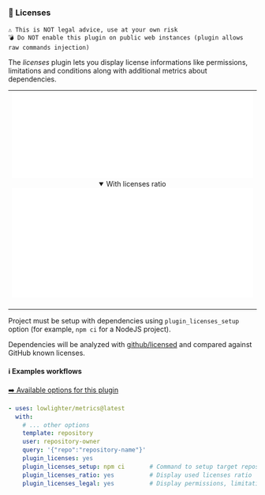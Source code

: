 ### 📜 Licenses

    ⚠️ This is NOT legal advice, use at your own risk
    💣 Do NOT enable this plugin on public web instances (plugin allows raw commands injection)

The *licenses* plugin lets you display license informations like permissions, limitations and conditions along with additional metrics about dependencies.

<table>
  <td align="center">
    <img src="https://github.com/lowlighter/lowlighter/blob/master/metrics.plugin.licenses.svg">
    <details open><summary>With licenses ratio</summary>
      <img src="https://github.com/lowlighter/lowlighter/blob/master/metrics.plugin.licenses.ratio.svg">
    </details>
    <img width="900" height="1" alt="">
  </td>
</table>

Project must be setup with dependencies using `plugin_licenses_setup` option (for example, `npm ci` for a NodeJS project).

Dependencies will be analyzed with [github/licensed](https://github.com/github/licensed) and compared against GitHub known licenses.

#### ℹ️ Examples workflows

[➡️ Available options for this plugin](metadata.yml)

```yaml
- uses: lowlighter/metrics@latest
  with:
    # ... other options
    template: repository
    user: repository-owner
    query: '{"repo":"repository-name"}'
    plugin_licenses: yes
    plugin_licenses_setup: npm ci       # Command to setup target repository
    plugin_licenses_ratio: yes          # Display used licenses ratio
    plugin_licenses_legal: yes          # Display permissions, limitations and conditions
```